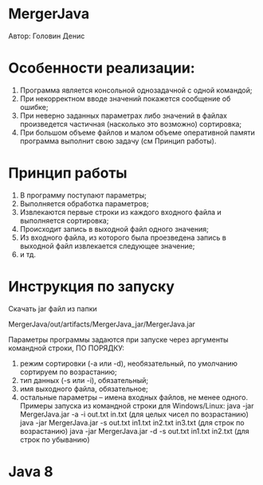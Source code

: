 # MergerJava

Автор: Головин Денис 

# Особенности реализации:

1. Программа является консольной однозадачной с одной командой;
2. При некорректном вводе значений покажется сообщение об ошибке;
3. При неверно заданных параметрах либо значений в файлах произведется частичная (насколько это возможно) сортировка;
3. При большом объеме файлов и малом объеме оперативной памяти программа выполнит свою задачу (см Принцип работы).
   
# Принцип работы

1. В программу поступают параметры;
2. Выполняется обработка параметров;
3. Извлекаются первые строки из каждого входного файла и выполняется сортировка;
4. Происходит запись в выходной файл одного значения;
5. Из входного файла, из которого была проезведена запись в выходной файл извлекается следующее значение;
6. и тд.

# Инструкция по запуску

Скачать jar файл из папки 

MergerJava/out/artifacts/MergerJava_jar/MergerJava.jar

Параметры программы задаются при запуске через аргументы командной строки, ПО ПОРЯДКУ:

1. режим сортировки (-a или -d), необязательный, по умолчанию сортируем по возрастанию;
2. тип данных (-s или -i), обязательный;
3. имя выходного файла, обязательное;
4. остальные параметры – имена входных файлов, не менее одного.
Примеры запуска из командной строки для Windows/Linux:
java -jar MergerJava.jar -a -i out.txt in.txt (для целых чисел по возрастанию)
java -jar MergerJava.jar -s out.txt in1.txt in2.txt in3.txt (для строк по возрастанию)
java -jar MergerJava.jar -d -s out.txt in1.txt in2.txt (для строк по убыванию)

# Java 8
